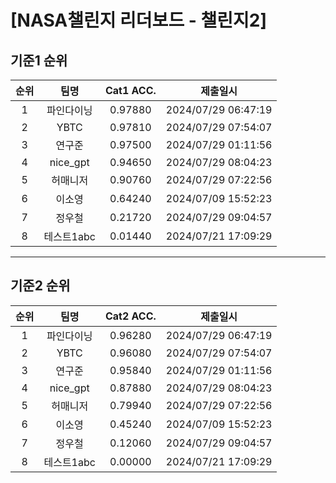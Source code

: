 # [NASA챌린지 리더보드 - 챌린지2]
## 기준1 순위
| 순위 | 팀명 | Cat1 ACC. | 제출일시 |
|:----:|:----:|:-----:|:----:|
| 1 | 파인다이닝 | 0.97880 | 2024/07/29 06:47:19 |
| 2 | YBTC | 0.97810 | 2024/07/29 07:54:07 |
| 3 | 연구준 | 0.97500 | 2024/07/29 01:11:56 |
| 4 | nice_gpt | 0.94650 | 2024/07/29 08:04:23 |
| 5 | 허매니저 | 0.90760 | 2024/07/29 07:22:56 |
| 6 | 이소영 | 0.64240 | 2024/07/09 15:52:23 |
| 7 | 정우철 | 0.21720 | 2024/07/29 09:04:57 |
| 8 | 테스트1abc | 0.01440 | 2024/07/21 17:09:29 |
___
## 기준2 순위
| 순위 | 팀명 | Cat2 ACC. | 제출일시 |
|:----:|:----:|:-----:|:----:|
| 1 | 파인다이닝 | 0.96280 | 2024/07/29 06:47:19 |
| 2 | YBTC | 0.96080 | 2024/07/29 07:54:07 |
| 3 | 연구준 | 0.95840 | 2024/07/29 01:11:56 |
| 4 | nice_gpt | 0.87880 | 2024/07/29 08:04:23 |
| 5 | 허매니저 | 0.79940 | 2024/07/29 07:22:56 |
| 6 | 이소영 | 0.45240 | 2024/07/09 15:52:23 |
| 7 | 정우철 | 0.12060 | 2024/07/29 09:04:57 |
| 8 | 테스트1abc | 0.00000 | 2024/07/21 17:09:29 |
